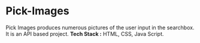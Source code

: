 # Pick-Images
Pick Images produces numerous pictures of the user input in the searchbox. It is an API based project.
**Tech Stack :** HTML, CSS, Java Script.

